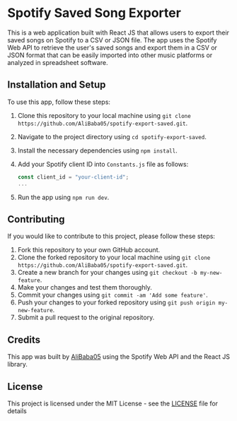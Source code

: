 
# Spotify Saved Song Exporter

This is a web application built with React JS that allows users to export their saved songs on Spotify to a CSV or JSON file. The app uses the Spotify Web API to retrieve the user's saved songs and export them in a CSV or JSON format that can be easily imported into other music platforms or analyzed in spreadsheet software.

## Installation and Setup

To use this app, follow these steps:

1.  Clone this repository to your local machine using `git clone https://github.com/AliBaba05/spotify-export-saved.git`.
2.  Navigate to the project directory using `cd spotify-export-saved`.
3.  Install the necessary dependencies using `npm install`.
4.  Add your Spotify client ID into `Constants.js` file as follows:

	```javascript
	const client_id = "your-client-id";
	...
	```

6.  Run the app using `npm run dev`.

## Contributing

If you would like to contribute to this project, please follow these steps:

1.  Fork this repository to your own GitHub account.
2.  Clone the forked repository to your local machine using `git clone https://github.com/AliBaba05/spotify-export-saved.git`.
3.  Create a new branch for your changes using `git checkout -b my-new-feature`.
4.  Make your changes and test them thoroughly.
5.  Commit your changes using `git commit -am 'Add some feature'`.
6.  Push your changes to your forked repository using `git push origin my-new-feature`.
7.  Submit a pull request to the original repository.

## Credits

This app was built by [AliBaba05](https://github.com/AliBaba05) using the Spotify Web API and the React JS library.

## License

This project is licensed under the MIT License - see the [LICENSE](./LICENSE) file for details
